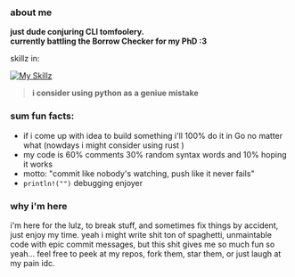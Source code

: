 ### about me

**just dude conjuring CLI tomfoolery.**  
**currently battling the Borrow Checker for my PhD :3**

skillz in:

[![My Skillz](https://skillicons.dev/icons?i=go,rust,python)](https://skillicons.dev)

> **i consider using python as a geniue mistake**  

### sum  fun facts:

- if i come up with idea to build something i'll 100% do it in Go no matter what (nowdays i might consider using rust )
- my code is 60% comments 30% random syntax words and 10% hoping it works
- motto: "commit like nobody's watching, push like it never fails"
- `println!("")` debugging enjoyer

### why i'm here

i'm here for the lulz, to break stuff, and sometimes fix things by accident, just enjoy my time. yeah i might write shit ton of spaghetti, unmaintable code with epic commit messages, but this shit gives me so much fun so yeah...
feel free to peek at my repos, fork them, star them, or just laugh at my pain idc.


